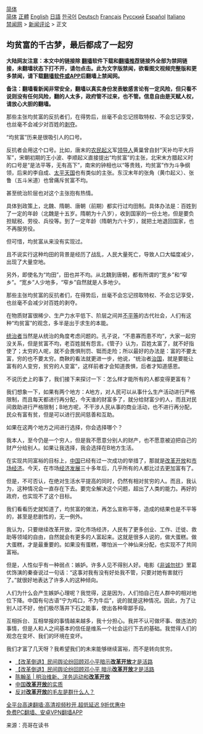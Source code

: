  <!-- 面包屑导航 --> <div class="breadcrumb"><!-- GTranslate: https://gtranslate.io/ -->  <div class="switcher notranslate">  <div class="selected">  <a href="#" onclick="return false;"> 简体</a>  </div>  <div class="option">  <a href="https://www.bannedbook.org" onclick="doGTranslate('zh-CN|zh-CN');jQuery('div.switcher div.selected a').html(jQuery(this).html());return false;" title="简体中文" class="nturl selected"> 简体</a>  <a href="https://www.bannedbook.org/zh-tw/" onclick="doGTranslate('zh-CN|zh-TW');jQuery('div.switcher div.selected a').html(jQuery(this).html());return false;" title="繁體中文" class="nturl"> 正體</a>  <a href="https://www.bannedbook.org/en/" onclick="doGTranslate('zh-CN|en');jQuery('div.switcher div.selected a').html(jQuery(this).html());return false;" title="English" class="nturl"> English</a>  <a href="https://www.bannedbook.org/ja/" onclick="doGTranslate('zh-CN|ja');jQuery('div.switcher div.selected a').html(jQuery(this).html());return false;" title="日本語" class="nturl"> 日語</a>  <a href="https://www.bannedbook.org/ko/" onclick="doGTranslate('zh-CN|ko');jQuery('div.switcher div.selected a').html(jQuery(this).html());return false;" title="한국어" class="nturl"> 한국어</a>  <a href="https://www.bannedbook.org/de/" onclick="doGTranslate('zh-CN|de');jQuery('div.switcher div.selected a').html(jQuery(this).html());return false;" title="Deutsch" class="nturl"> Deutsch</a>  <a href="https://www.bannedbook.org/fr/" onclick="doGTranslate('zh-CN|fr');jQuery('div.switcher div.selected a').html(jQuery(this).html());return false;" title="Français" class="nturl"> Français</a>  <a href="https://www.bannedbook.org/ru/" onclick="doGTranslate('zh-CN|ru');jQuery('div.switcher div.selected a').html(jQuery(this).html());return false;" title="Русский" class="nturl"> Русский</a>  <a href="https://www.bannedbook.org/es/" onclick="doGTranslate('zh-CN|es');jQuery('div.switcher div.selected a').html(jQuery(this).html());return false;" title="Español" class="nturl"> Español</a>  <a href="https://www.bannedbook.org/it/" onclick="doGTranslate('zh-CN|it');jQuery('div.switcher div.selected a').html(jQuery(this).html());return false;" title="Italiano" class="nturl"> Italiano</a>  </div>  </div>      <div class='breadcrumb-sub'><!-- Breadcrumb NavXT 6.3.0 --> <a href="https://www.bannedbook.org/" class="home">禁闻网</a> &gt; <a href="https://www.bannedbook.org/bnews/comments/" class="category">新闻评论</a> &gt; 正文</div></div><h2>均贫富的千古梦，最后都成了一起穷</h2> <p class="notice"><b>大陆网友注意：本文中的链接除 <a href="https://github.com/bannedbook/fanqiang" >翻墙</a>软件下载和<a href="https://github.com/killgcd/justmysocks/blob/master/README.md">翻墙推荐</a>链接外全部为禁网链接，未翻墙状态下打不开，请勿点击。此为文字版禁闻，欲看图文视频完整版和更多禁闻，请下载<a href="https://github.com/bannedbook/fanqiang">翻墙软件或APP</a>后翻墙上禁闻网。</p><p>备注：翻墙看新闻非常安全，翻墙以真实身份发表敏感言论有一定风险，但只看不说则没有任何风险，翻的人太多，政府管不过来，也不管。信息自由是天赋人权，请放心大胆的翻墙。</b></p>  <div class="entry"> <p id="summary">那些主张均贫富的反抗者们，在得势后，丝毫不会忘记捞取特权、不会忘记享受，也丝毫不会减少对百姓的<span class='wp_keywordlink'><a href="https://www.bannedbook.org/forum2/topic21.html" title="《剥夺》 黄建民 著" target="_blank">剥夺</a></span>。</p> <p id="conimg">“均贫富”历来是很吸引人的口号。</p> <p>反抗者会用这个口号。比如，唐末的<a href="https://www.bannedbook.org/bnews/tag/%e5%86%9c%e6%b0%91%e8%b5%b7%e4%b9%89/" class="st_tag internal_tag" rel="tag" title="标签 农民起义 下的日志">农民起义</a>军<a href="https://www.bannedbook.org/bnews/tag/%E9%A2%86%E5%AF%BC%E4%BA%BA/" class="st_tag internal_tag" rel="tag" title="标签 领导人 下的日志">领导人</a>黄巢曾自封“天补均平大将军”，宋朝初期的王小波、李顺起义直接提出“均贫富”的主张，北宋末方腊起义时的口号是“是法平等，无有高下”，南宋的钟相也以“等贵贱，均贫富”作为斗争纲领，后来的李自成、<a href="https://www.bannedbook.org/bnews/tag/%E5%A4%AA%E5%B9%B3%E5%A4%A9%E5%9B%BD/" class="st_tag internal_tag" rel="tag" title="标签 太平天国 下的日志">太平天国</a>也有类似的主张。东汉末年的张角（黄巾起义）、张鲁（五斗米道）也曾痛斥贫富不均。</p> <p>甚至统治阶层也对这个主张抱有热情。</p> <p>具体到政策上，北魏、隋朝、唐朝（前期）都实行过均田制。具体办法是：百姓到了一定的年龄（北魏是十五岁。隋朝为十八岁），收到国家的一份土地，但是要负担赋税、劳役、兵役等。到了一定年龄（隋朝为六十岁），就把土地退回国家，也不再服劳役。</p> <p>但可惜，均贫富从来没有实现过。</p>  <p>且不说实行这种均田的背景是经历了战乱，人民大量死亡，导致人口大幅度减少，出现了大量空地。</p> <p>另外，即使名为“均田”，田也并不均。从北魏到唐朝，都有所谓的“宽乡”和“窄乡”。“宽乡”人少地多，“窄乡”自然就是人多地少。</p> <p>那些主张均贫富的反抗者们，在得势后，丝毫不会忘记捞取特权、不会忘记享受，也丝毫不会减少对百姓的剥夺。</p> <p>在物质财富很稀少、生产力水平低下、阶层之间并<a href="https://www.bannedbook.org/bnews/tag/%E4%B8%8D%E5%B9%B3%E7%AD%89/" class="st_tag internal_tag" rel="tag" title="标签 不平等 下的日志">不平等</a>的古代社会，人们有这种“均贫富”的观念，多半是出于求生的本能。</p> <p><a href="https://www.bannedbook.org/bnews/tag/%E7%BB%9F%E6%B2%BB%E8%80%85/" class="st_tag internal_tag" rel="tag" title="标签 统治者 下的日志">统治者</a>当然是从统治的角度考虑问题的。孔子说，“不患寡而患不均”，大家一起穷没关系，但是贫富不均，老百姓就有怨言。《管子》认为，百姓太富了，就不好指使了；太穷的人呢，就不会畏惧刑罚、铤而走险；所以最好的办法是：富的不要太富，穷的也不要太穷。商鞅的看法就更进一步，他说，“统治者<span class='wp_keywordlink'><a href="https://www.bannedbook.org/forum24/topic8925.html" title="《治国大道》" target="_blank">治国</a></span>，就是要能让富有的人变穷，贫穷的人变富”，这样前者才会知道畏惧，后者才知道感恩。</p> <p>不说历史上的事了，我们接下来探讨一下：怎么样才能所有的人都变得更富有？</p>  <p>我们想象一下，如果有两个地方：A地方，对人民可以从事什么生产活动进行严格限制，而且每天都进行再分配，今天谁的财富多了，就分给财富少的人，而且对民间救助进行严格限制；B地方呢，不干涉人民从事的商业活动，也不进行再分配，民众有富有贫，但是可以进行民间慈善和互助。</p> <p>如果在这两个地方之间进行选择，你会选择哪个？</p> <p>我本人，至今仍是一个穷人，但是我不愿意分别人的财产，也不愿意被迫把自己的财产分给别人。如果让我选择，我会选择在B地方生活。</p> <p>在实现共同富裕的目标上，<span class='wp_keywordlink_affiliate'><a href="https://www.bannedbook.org/" title="中国" target="_blank">中国</a></span>已经有过一次成功的举措了，那就是<a href="https://www.bannedbook.org/bnews/tag/%e6%94%b9%e9%9d%a9%e5%bc%80%e6%94%be/" class="st_tag internal_tag" rel="tag" title="标签 改革开放 下的日志">改革开放</a>和<a href="https://www.bannedbook.org/bnews/tag/%e5%b8%82%e5%9c%ba%e7%bb%8f%e6%b5%8e/" class="st_tag internal_tag" rel="tag" title="标签 市场经济 下的日志">市场经济</a>。今天，在市场<span class='wp_keywordlink'><a href="https://www.bannedbook.org/forum2/topic869.html" title="宪政、法治和经济发展——走向市场经济的制度保障" target="_blank">经济发展</a></span>三十多年后，几乎所有的人都比过去更加富有了。</p> <p>但是，不可否认，在绝对生活水平提高的同时，仍然有相对贫穷的人。而且，我认为，这种情况会一直存在下去。要完全解决这个问题，超出了人类的能力。再好的政府，也实现不了这个目标。</p> <p>我们看看历史就知道了，均贫富的做法，再怎么宣称平等，造成的结果也是不平等的，甚至是悲剧性的，无一例外。</p>  <p>我认为，只要继续改革开放，深化市场经济，人民有了更多创业、工作、迁徙、救助等领域的自由，自然就会有更多的人富起来。这就是很多人说的，做大蛋糕。做大蛋糕，才是最重要的。如果没有蛋糕，哪怕派一个神仙来分配，也实现不了共同富裕。</p> <p>但是，人性似乎有一种弱点：嫉妒。许多人见不得别人好。电影《<a href="https://www.bannedbook.org/bnews/tag/%e9%9d%9e%e8%af%9a%e5%8b%bf%e6%89%b0/" class="st_tag internal_tag" rel="tag" title="标签 非诚勿扰 下的日志">非诚勿扰</a>》里葛优饰演的秦奋说过一句话：“这事对我有没有好处我不管，只要对她有害就行了。”就很好地表达了许多人的这种倾向。</p> <p>人们为什么会产生嫉妒心理呢？我觉得，这是因为，人们怕自己在人群中的相对地位下降。中国有句古语“宁为鸡口，不为牛后”，说的就是这种情况。因此，为了让别人过不好，他们极尽落井下石之能事，使出各种卑鄙手段。</p> <p>互相拆台、互相举报的事情越来越多，我十分担心。我并不认可做坏事、做违法的事情，但是人和人之间基本的信任是维系一个社会运行下去的基础。我觉得人们的观念在变坏、我们的环境在变坏。</p> <p>我们才富了几天呀？我希望我们的未来能够继续富裕，而不是转向贫穷。</p> <ul class='op-related-articles' title='相关阅读'> <li><a href='https://www.bannedbook.org/bnews/baitai/20210720/1590813.html' target='_blank'>【改革倒退】民间舆论纷回顾邓小平暗示<b>改革开放</b>才是活路</a></li> <li><a href='https://www.bannedbook.org/bnews/headline/20210720/1590803.html' target='_blank'>【改革倒退】民间舆论纷回顾邓小平 暗示<b>改革开放</b>才是活路</a></li> <li><a href='https://www.bannedbook.org/bnews/baitai/20210609/1563271.html' target='_blank'>陈翰圣 | 明治维新、洋务运动和<b>改革开放</b></a></li> <li><a href='https://www.bannedbook.org/bnews/baitai/20210526/1553894.html' target='_blank'>中国<b>改革开放</b>的实质</a></li> <li><a href='https://www.bannedbook.org/bnews/comments/20210428/1535709.html' target='_blank'>反对<b>改革开放</b>的毛左是群什么人？</a></li> </ul> <p class="texttj"> <a href="https://github.com/bannedbook/fanqiang/wiki/V2ray%E6%9C%BA%E5%9C%BA" target="_blank">全平台高速翻墙:高清视频秒开,超低延迟,9折优惠中</a><br/> <a href="https://github.com/bannedbook/fanqiang/wiki/%E7%A6%81%E9%97%BB%E7%BD%91%E5%AE%89%E5%8D%93%E7%BF%BB%E5%A2%99%E6%96%B0%E9%97%BBAPP" target="_blank">免费PC翻墙、安卓VPN翻墙APP</a></p> <p> 来源：亮哥在读书 </p><a name='sharetosocial'></a>  <div style="margin-bottom:5px;padding-bottom:5px;clear:both"> <div id="archive-pix-1" class="banner-ads"> <!-- AuctionX Display platform tag START --> <div id="26318x728x90x621x_ADSLOT2" clicktrack="%%CLICK_URL_ESC%%"></div> <!-- AuctionX Display platform tag END --> </div> <div id="archive-pix-2" class="banner-ads"> <!-- AuctionX Display platform tag START --> <div id="26315x300x250x621x_ADSLOT2" clicktrack="%%CLICK_URL_ESC%%"></div> <!-- AuctionX Display platform tag END --> </div> </div>  <div id="archive-pix-1" class="banner-ads"> <!-- AuctionX Display platform tag START --> <div id="26318x728x90x621x_ADSLOT3" clicktrack="%%CLICK_URL_ESC%%"></div> <!-- AuctionX Display platform tag END --> </div> </div><!--END ENTRY--> 